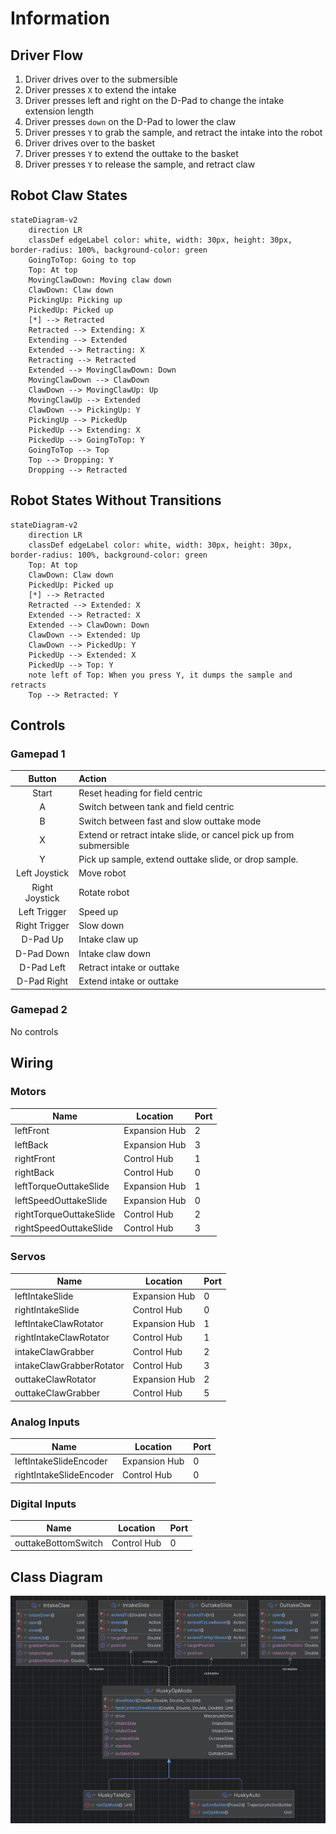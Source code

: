 # Information

## Driver Flow

1. Driver drives over to the submersible
2. Driver presses `X` to extend the intake
3. Driver presses left and right on the D-Pad to change the intake extension length
4. Driver presses `down` on the D-Pad to lower the claw
5. Driver presses `Y` to grab the sample, and retract the intake into the robot
6. Driver drives over to the basket
7. Driver presses `Y` to extend the outtake to the basket
8. Driver presses `Y` to release the sample, and retract claw

## Robot Claw States

```mermaid
stateDiagram-v2
    direction LR
    classDef edgeLabel color: white, width: 30px, height: 30px, border-radius: 100%, background-color: green
    GoingToTop: Going to top
    Top: At top
    MovingClawDown: Moving claw down
    ClawDown: Claw down
    PickingUp: Picking up
    PickedUp: Picked up
    [*] --> Retracted
    Retracted --> Extending: X
    Extending --> Extended
    Extended --> Retracting: X
    Retracting --> Retracted
    Extended --> MovingClawDown: Down
    MovingClawDown --> ClawDown
    ClawDown --> MovingClawUp: Up
    MovingClawUp --> Extended
    ClawDown --> PickingUp: Y
    PickingUp --> PickedUp
    PickedUp --> Extending: X
    PickedUp --> GoingToTop: Y
    GoingToTop --> Top
    Top --> Dropping: Y
    Dropping --> Retracted
```

## Robot States Without Transitions

```mermaid
stateDiagram-v2
    direction LR
    classDef edgeLabel color: white, width: 30px, height: 30px, border-radius: 100%, background-color: green
    Top: At top
    ClawDown: Claw down
    PickedUp: Picked up
    [*] --> Retracted
    Retracted --> Extended: X
    Extended --> Retracted: X
    Extended --> ClawDown: Down
    ClawDown --> Extended: Up
    ClawDown --> PickedUp: Y
    PickedUp --> Extended: X
    PickedUp --> Top: Y
    note left of Top: When you press Y, it dumps the sample and retracts
    Top --> Retracted: Y
```

## Controls

### Gamepad 1

|     Button     | Action                                                             |
|:--------------:|:-------------------------------------------------------------------|
|     Start      | Reset heading for field centric                                    |
|       A        | Switch between tank and field centric                              |
|       B        | Switch between fast and slow outtake mode                          |
|       X        | Extend or retract intake slide, or cancel pick up from submersible |
|       Y        | Pick up sample, extend outtake slide, or drop sample.              |
| Left Joystick  | Move robot                                                         |
| Right Joystick | Rotate robot                                                       |
|  Left Trigger  | Speed up                                                           |
| Right Trigger  | Slow down                                                          |
|    D-Pad Up    | Intake claw up                                                     |
|   D-Pad Down   | Intake claw down                                                   |
|   D-Pad Left   | Retract intake or outtake                                          |
|  D-Pad Right   | Extend intake or outtake                                           |

### Gamepad 2

No controls

## Wiring

### Motors

| Name                    | Location      | Port |
|-------------------------|---------------|------|
| leftFront               | Expansion Hub | 2    |
| leftBack                | Expansion Hub | 3    |
| rightFront              | Control Hub   | 1    |
| rightBack               | Control Hub   | 0    |
| leftTorqueOuttakeSlide  | Expansion Hub | 1    |
| leftSpeedOuttakeSlide   | Expansion Hub | 0    |
| rightTorqueOuttakeSlide | Control Hub   | 2    |
| rightSpeedOuttakeSlide  | Control Hub   | 3    |

### Servos

| Name                     | Location      | Port |
|--------------------------|---------------|------|
| leftIntakeSlide          | Expansion Hub | 0    |
| rightIntakeSlide         | Control Hub   | 0    |
| leftIntakeClawRotator    | Expansion Hub | 1    |
| rightIntakeClawRotator   | Control Hub   | 1    |
| intakeClawGrabber        | Control Hub   | 2    |
| intakeClawGrabberRotator | Control Hub   | 3    |
| outtakeClawRotator       | Expansion Hub | 2    |
| outtakeClawGrabber       | Control Hub   | 5    |

### Analog Inputs

| Name                    | Location      | Port |
|-------------------------|---------------|------|
| leftIntakeSlideEncoder  | Expansion Hub | 0    |
| rightIntakeSlideEncoder | Control Hub   | 0    |

### Digital Inputs

| Name                | Location    | Port |
|---------------------|-------------|------|
| outtakeBottomSwitch | Control Hub | 0    |

## Class Diagram

![Class Diagram](class_diagram.png)
